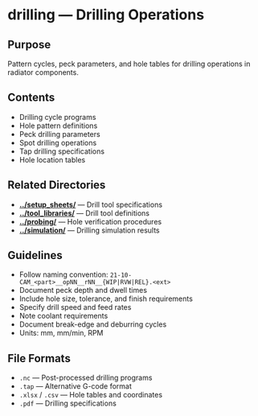 # drilling — Drilling Operations

## Purpose
Pattern cycles, peck parameters, and hole tables for drilling operations in radiator components.

## Contents
- Drilling cycle programs
- Hole pattern definitions
- Peck drilling parameters
- Spot drilling operations
- Tap drilling specifications
- Hole location tables

## Related Directories
- **[../setup_sheets/](../setup_sheets/)** — Drill tool specifications
- **[../tool_libraries/](../tool_libraries/)** — Drill tool definitions
- **[../probing/](../probing/)** — Hole verification procedures
- **[../simulation/](../simulation/)** — Drilling simulation results

## Guidelines
- Follow naming convention: `21-10-CAM_<part>__opNN__rNN__{WIP|RVW|REL}.<ext>`
- Document peck depth and dwell times
- Include hole size, tolerance, and finish requirements
- Specify drill speed and feed rates
- Note coolant requirements
- Document break-edge and deburring cycles
- Units: mm, mm/min, RPM

## File Formats
- `.nc` — Post-processed drilling programs
- `.tap` — Alternative G-code format
- `.xlsx` / `.csv` — Hole tables and coordinates
- `.pdf` — Drilling specifications
